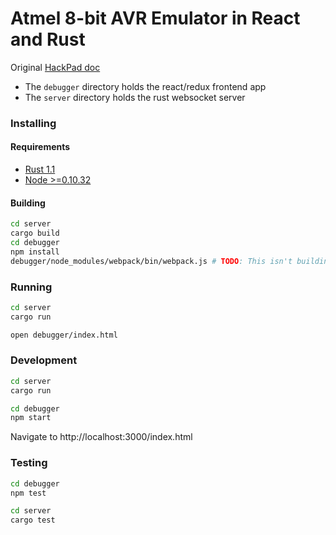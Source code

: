 # Atmel 8-bit AVR Emulator in React and Rust

Original [HackPad doc](https://hackpad.com/Atmel-AVR-Emulator-oInhZ8NzxKG)

* The `debugger` directory holds the react/redux frontend app
* The `server` directory holds the rust websocket server

### Installing

#### Requirements

* [Rust 1.1](http://www.rust-lang.org/install.html)
* [Node >=0.10.32](https://nodejs.org/download/)

#### Building

``` bash
cd server
cargo build
cd debugger
npm install
debugger/node_modules/webpack/bin/webpack.js # TODO: This isn't building to ./bundle.js any more - maybe react-hot-loader is interfering?
```

### Running

``` bash
cd server
cargo run
```

``` bash
open debugger/index.html
```

### Development

``` bash
cd server
cargo run
```

``` bash
cd debugger
npm start
```

Navigate to http://localhost:3000/index.html

### Testing

``` bash
cd debugger
npm test
```

``` bash
cd server
cargo test
```
